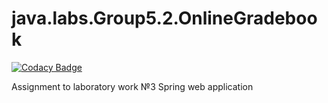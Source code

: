 # java.labs.Group5.2.OnlineGradebook

[![Codacy Badge](https://api.codacy.com/project/badge/Grade/9142fc07db3441ca9e86e1df5ca07c1d)](https://app.codacy.com/app/FanFairr/java.labs.Group5.2.OnlineGradebook?utm_source=github.com&utm_medium=referral&utm_content=FanFairr/java.labs.Group5.2.OnlineGradebook&utm_campaign=Badge_Grade_Dashboard)

Assignment to laboratory work №3 Spring web application

